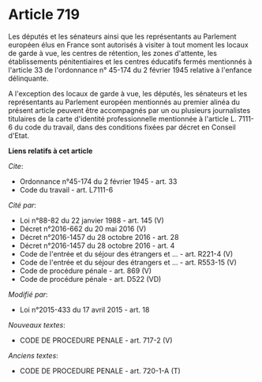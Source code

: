 # Article 719

Les députés et les sénateurs ainsi que les représentants au Parlement européen élus en France sont autorisés à visiter à tout
moment les locaux de garde à vue, les centres de rétention, les zones d'attente, les établissements pénitentiaires et les
centres éducatifs fermés mentionnés à l'article 33 de l'ordonnance n° 45-174 du 2 février 1945 relative à l'enfance
délinquante.

A l'exception des locaux de garde à vue, les députés, les sénateurs et les représentants au Parlement européen mentionnés au
premier alinéa du présent article peuvent être accompagnés par un ou plusieurs journalistes titulaires de la carte d'identité
professionnelle mentionnée à l'article L. 7111-6 du code du travail, dans des conditions fixées par décret en Conseil d'Etat.

**Liens relatifs à cet article**

_Cite_:

  - Ordonnance n°45-174 du 2 février 1945 - art. 33
  - Code du travail - art. L7111-6

_Cité par_:

  - Loi n°88-82 du 22 janvier 1988 - art. 145 (V)
  - Décret n°2016-662 du 20 mai 2016 (V)
  - Décret n°2016-1457 du 28 octobre 2016 - art. 28
  - Décret n°2016-1457 du 28 octobre 2016 - art. 4
  - Code de l'entrée et du séjour des étrangers et ... - art. R221-4 (V)
  - Code de l'entrée et du séjour des étrangers et ... - art. R553-15 (V)
  - Code de procédure pénale - art. 869 (V)
  - Code de procédure pénale - art. D522 (VD)

_Modifié par_:

  - Loi n°2015-433 du 17 avril 2015 - art. 18

_Nouveaux textes_:

  - CODE DE PROCEDURE PENALE - art. 717-2 (V)

_Anciens textes_:

  - CODE DE PROCEDURE PENALE - art. 720-1-A (T)
